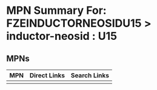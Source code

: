 



# MPN Summary For: FZEINDUCTORNEOSIDU15 > inductor-neosid : U15

## MPNs
  

|MPN|Direct Links|Search Links|
| :--- | :--- | :--- |
||||
